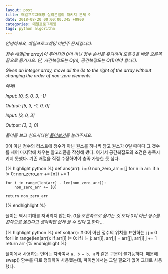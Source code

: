 ```yaml
---
layout: post
title: 매일프로그래밍 실리콘밸리 패키지 문제 9
date: 2018-08-20 00:00:00.345 +0900
categories: 매일프로그래밍
tags: python algorithm
---
```


*안녕하세요, 매일프로그래밍 이번주 문제입니다.*

*정수 배열(int array)이 주어지면 0이 아닌 정수 순서를 유지하며 모든 0을 배열 오른쪽 끝으로 옮기시오. 단, 시간복잡도는 O(n), 공간복잡도는 O(1)여야 합니다.*

*Given an integer array, move all the 0s to the right of the array without changing the order of non-zero elements.*

<!--more-->

*예제)*

*Input: [0, 5, 0, 3, -1]*

*Output: [5, 3, -1, 0, 0]*



*Input: [3, 0, 3]*

﻿*Output: [3, 3, 0]*


*풀이를 보고 싶으시다면 [풀이보기](http://url6080.mailprogramming.com/wf/click?upn=5YNwhcR4-2FFhQA54IFFE-2FIijGnZEwyyYieIxIap6l3O8TZMVFc6s-2B8FK0wYQmKQSf5VgwzgsPa40Hzn1zHKmMxVF1nHi6YkD4kcT9L0M4H4na6HIJqwHfS-2BEg9hrSxbcH-2BZfJE6Z-2FhjsaLO6L5dgTs-2BiFbIiiq4NiZwIqIYqHbJpMyM-2BkKIWBEADBeFTqTuUq_Zgoc2ijnN3jtNTS7ITLZKrJdLqoKRo6qqLK1adFq7tfLS63zSOMEFzba0-2Bj5X3eeTHHuA3cQtIz2KQdM3yF-2F-2F17dnFNqB6BnoIzGhgvCXGJYV3kyX7G1CyiQbEOlcblQs8fJux8ClBY42PXE5SAHU8gSQ2Tx2nSuI0FA5anGIcYl2pu6WPIYxWv1J1h9dp7jw7jU3xHAAx0qzUYs-2Fq4k5Lz7yNnSRG3i4zNoYVnQ7KFWKylHJ-2BxV60GJ0St2grp7)를 눌러주세요.*

0이 아닌 정수의 리스트에 정수가 아닌 원소를 하나씩 담고 원소가 0일 때마다 그 갯수를 세어 마지막에 채우는 알고리즘을 작성해 봤다. 여기서 공간복잡도의 조건은 충족시키지 못했다. 기존 배열을 직접 수정하여야 충족 가능한 듯 싶다.

{% highlight python %}
def ans(arr):
    i = 0
    non_zero_arr = []
    for n in arr:
        if n != 0:
            non_zero_arr += [n]
        i += 1

    for i in range(len(arr) - len(non_zero_arr)):
        non_zero_arr += [0]

    return non_zero_arr
{% endhighlight %}

풀이는 역시 기대를 저버리지 않는다. *0을 오른쪽으로 옮기는 것 보다 0이 아닌 정수를 왼쪽으로 옮긴다고 생각하면 쉽게 풀 수 있다* 고 한다...

{% highlight python %}
def sol(arr):
    # 0이 아닌 정수의 위치를 표현하는 j
    j = 0
    for i in range(len(arr)):
        if arr[i] != 0:
            if i != j:
                arr[i], arr[j] = arr[j], arr[i]
            j += 1
    return arr
{% endhighlight %}

풀이에서 사용하는 언어는 자바여서 `a, b = b, a`와 같은 구문이 불가능하다. 때문에 swap() 함수를 따로 정의하여 사용했는데, 파이썬에서는 그럴 필요가 없어 그대로 사용했다.
